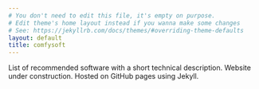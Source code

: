 ```yaml
---
# You don't need to edit this file, it's empty on purpose.
# Edit theme's home layout instead if you wanna make some changes
# See: https://jekyllrb.com/docs/themes/#overriding-theme-defaults
layout: default
title: comfysoft
---
```

List of recommended software with a short technical description. Website under
construction. Hosted on GitHub pages using Jekyll.
